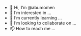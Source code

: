 - 👋 Hi, I’m @abumomen
- 👀 I’m interested in ...
- 🌱 I’m currently learning ...
- 💞️ I’m looking to collaborate on ...
- 📫 How to reach me ...

<!---
abumomen/abumomen is a ✨ special ✨ repository because its `README.md` (this file) appears on your GitHub profile.
You can click the Preview link to take a look at your changes.
--->

